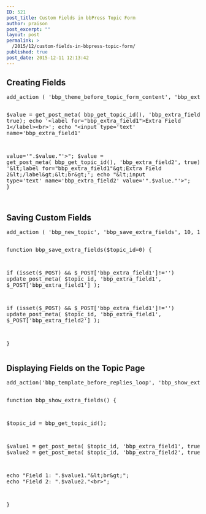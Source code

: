 ```yaml
---
ID: 521
post_title: Custom Fields in bbPress Topic Form
author: praison
post_excerpt: ""
layout: post
permalink: >
  /2015/12/custom-fields-in-bbpress-topic-form/
published: true
post_date: 2015-12-11 12:13:42
---
```

<h2>Creating Fields</h2>
<pre>add_action ( 'bbp_theme_before_topic_form_content', 'bbp_extra_fields'); function bbp_extra_fields() { 

$value = get_post_meta( bbp_get_topic_id(), 'bbp_extra_field1', true); echo '&lt;label for="bbp_extra_field1"&gt;Extra Field 1&lt;/label&gt;&lt;br&gt;'; echo "&lt;input type='text' name='bbp_extra_field1' 

value='".$value."'&gt;"; $value = get_post_meta( bbp_get_topic_id(), 'bbp_extra_field2', true); echo '&lt;label for="bbp_extra_field1"&gt;Extra Field 2&lt;/label&gt;&lt;br&gt;'; echo "&lt;input type='text' name='bbp_extra_field2' value='".$value."'&gt;"; }

</pre>
<h2>Saving Custom Fields</h2>
<pre>add_action ( 'bbp_new_topic', 'bbp_save_extra_fields', 10, 1 ); add_action ( 'bbp_edit_topic', 'bbp_save_extra_fields', 10, 1 );

function bbp_save_extra_fields($topic_id=0) {

if (isset($_POST) &amp;&amp; $_POST['bbp_extra_field1']!='') update_post_meta( $topic_id, 'bbp_extra_field1', $_POST['bbp_extra_field1'] );

if (isset($_POST) &amp;&amp; $_POST['bbp_extra_field1']!='') update_post_meta( $topic_id, 'bbp_extra_field1', $_POST['bbp_extra_field2'] );

}</pre>
<h2>Displaying Fields on the Topic Page</h2>
<pre>add_action('bbp_template_before_replies_loop', 'bbp_show_extra_fields');

function bbp_show_extra_fields() {

$topic_id = bbp_get_topic_id();

$value1 = get_post_meta( $topic_id, 'bbp_extra_field1', true); 
$value2 = get_post_meta( $topic_id, 'bbp_extra_field2', true);

echo "Field 1: ".$value1."&lt;br&gt;"; 
echo "Field 2: ".$value2."&lt;br&gt;";

}</pre>